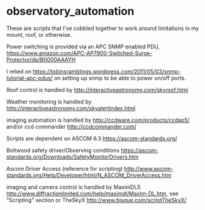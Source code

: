 # observatory_automation
These are scripts that I've cobbled together to work around limitations in my mount, roof, or otherwise.

Power switching is provided via an APC SNMP enabled PDU, https://www.amazon.com/APC-AP7900-Switched-Surge-Protector/dp/B0000AAAYH

I relied on https://tobinsramblings.wordpress.com/2011/05/03/snmp-tutorial-apc-pdus/ on setting up snmp to be able to power on/off ports. 

Roof control is handled by http://interactiveastronomy.com/skyroof.html

Weather monitoring is handled by http://interactiveastronomy.com/skyalertindex.html

imaging automation is handled by http://ccdware.com/products/ccdap5/ and/or ccd commander http://ccdcommander.com/

Scripts are dependent on ASCOM 6.3 https://ascom-standards.org/

Boltwood safety driver/Observing conditions https://ascom-standards.org/Downloads/SafetyMonitorDrivers.htm

Ascom Driver Access (reference for scripting) http://www.ascom-standards.org/Help/Developer/html/N_ASCOM_DriverAccess.htm

imaging and camera control is handled by MaximDL5 http://www.diffractionlimited.com/help/maximdl/MaxIm-DL.htm, see "Scripting" section or TheSkyX http://www.bisque.com/scriptTheSkyX/




